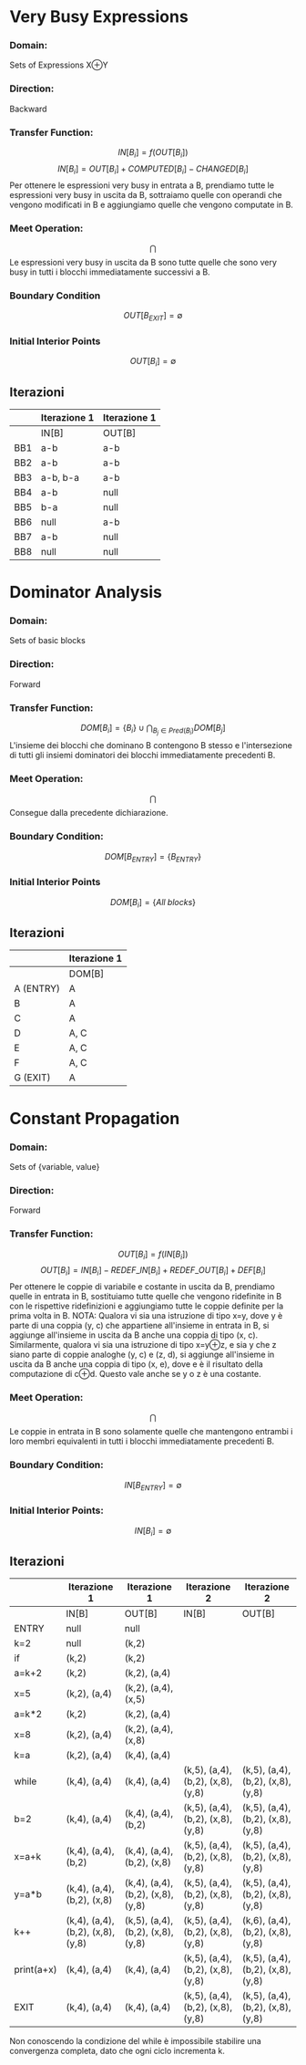 
# Very Busy Expressions

### Domain:
Sets of Expressions X⊕Y

### Direction:
Backward

### Transfer Function:
$$
IN[B_{i}]=f(OUT[B_{i}])
$$
$$
IN[B_{i}] = OUT[B_{i}] + COMPUTED[B_{i}] - CHANGED[B_{i}]
$$
Per ottenere le espressioni very busy in entrata a B, prendiamo tutte le espressioni very busy in uscita da B, sottraiamo quelle con operandi che vengono modificati in B e aggiungiamo quelle che vengono computate in B.
### Meet Operation:
$$
\bigcap
$$
Le espressioni very busy in uscita da B sono tutte quelle che sono very busy in tutti i blocchi immediatamente successivi a B.
### Boundary Condition
$$
OUT[B_{EXIT}]=\emptyset
$$

### Initial Interior Points
$$
OUT[B_{i}]=\emptyset
$$

## Iterazioni

|     | Iterazione 1 | Iterazione 1 |
| --- | ------------ | ------------ |
|     | IN[B]        | OUT[B]       |
| BB1 | a-b          | a-b          |
| BB2 | a-b          | a-b          |
| BB3 | a-b, b-a     | a-b          |
| BB4 | a-b          | null         |
| BB5 | b-a          | null         |
| BB6 | null         | a-b          |
| BB7 | a-b          | null         |
| BB8 | null<br>     | null         |

# Dominator Analysis

### Domain:
Sets of basic blocks

### Direction:
Forward

### Transfer Function:
$$
DOM[B_{i}]=\{B_{i}\}\cup\bigcap_{B_{j}\in Pred(B_{i})}DOM[B_{j}]
$$
L'insieme dei blocchi che dominano B contengono B stesso e l'intersezione di tutti gli insiemi dominatori dei blocchi immediatamente precedenti B.

### Meet Operation:
$$
\bigcap
$$
Consegue dalla precedente dichiarazione.

### Boundary Condition:
$$
DOM[B_{ENTRY}]=\{B_{ENTRY}\}
$$

### Initial Interior Points
$$
DOM[B_{i}]=\{All\ blocks\}
$$

## Iterazioni

|           | Iterazione 1 |
| --------- | ------------ |
|           | DOM[B]       |
| A (ENTRY) | A            |
| B         | A            |
| C         | A            |
| D         | A, C         |
| E         | A, C         |
| F         | A, C         |
| G (EXIT)  | A            |

# Constant Propagation

### Domain:
Sets of {variable, value}

### Direction:
Forward

### Transfer Function:
$$
OUT{[B_{i}]}=f(IN[B_{i}])
$$
$$
OUT[B_{i}] = IN[B_{i}]-REDEF\_IN[B_{i}] + REDEF\_OUT[B_{i}] + DEF[B_{i}]
$$
Per ottenere le coppie di variabile e costante in uscita da B, prendiamo quelle in entrata in B, sostituiamo tutte quelle che vengono ridefinite in B con le rispettive ridefinizioni e aggiungiamo tutte le coppie definite per la prima volta in B.
NOTA: Qualora vi sia una istruzione di tipo x=y, dove y è parte di una coppia (y, c) che appartiene all'insieme in entrata in B, si aggiunge all'insieme in uscita da B anche una coppia di tipo (x, c).
Similarmente, qualora vi sia una istruzione di tipo x=y⊕z, e sia y che z siano parte di coppie analoghe (y, c) e (z, d), si aggiunge all'insieme in uscita da B anche una coppia di tipo (x, e), dove e è il risultato della computazione di c⊕d. Questo vale anche se y o z è una costante.

### Meet Operation:
$$
\bigcap
$$
Le coppie in entrata in B sono solamente quelle che mantengono entrambi i loro membri equivalenti in tutti i blocchi immediatamente precedenti B.

### Boundary Condition:
$$
IN[B_{ENTRY}]=\emptyset
$$

### Initial Interior Points:
$$
IN[B_{i}]=\emptyset
$$

## Iterazioni

|            | Iterazione 1                      | Iterazione 1                      | Iterazione 2                      | Iterazione 2                      |
| ---------- | --------------------------------- | --------------------------------- | --------------------------------- | --------------------------------- |
|            | IN[B]                             | OUT[B]                            | IN[B]                             | OUT[B]                            |
| ENTRY      | null                              | null                              |                                   |                                   |
| k=2        | null                              | (k,2)                             |                                   |                                   |
| if         | (k,2)                             | (k,2)                             |                                   |                                   |
| a=k+2      | (k,2)                             | (k,2), (a,4)                      |                                   |                                   |
| x=5        | (k,2), (a,4)                      | (k,2), (a,4), (x,5)               |                                   |                                   |
| a=k*2      | (k,2)                             | (k,2), (a,4)                      |                                   |                                   |
| x=8        | (k,2), (a,4)                      | (k,2), (a,4), (x,8)               |                                   |                                   |
| k=a        | (k,2), (a,4)                      | (k,4), (a,4)                      |                                   |                                   |
| while      | (k,4), (a,4)                      | (k,4), (a,4)                      | (k,5), (a,4), (b,2), (x,8), (y,8) | (k,5), (a,4), (b,2), (x,8), (y,8) |
| b=2        | (k,4), (a,4)                      | (k,4), (a,4), (b,2)               | (k,5), (a,4), (b,2), (x,8), (y,8) | (k,5), (a,4), (b,2), (x,8), (y,8) |
| x=a+k      | (k,4), (a,4), (b,2)               | (k,4), (a,4), (b,2), (x,8)        | (k,5), (a,4), (b,2), (x,8), (y,8) | (k,5), (a,4), (b,2), (x,8), (y,8) |
| y=a*b      | (k,4), (a,4), (b,2), (x,8)        | (k,4), (a,4), (b,2), (x,8), (y,8) | (k,5), (a,4), (b,2), (x,8), (y,8) | (k,5), (a,4), (b,2), (x,8), (y,8) |
| k++        | (k,4), (a,4), (b,2), (x,8), (y,8) | (k,5), (a,4), (b,2), (x,8), (y,8) | (k,5), (a,4), (b,2), (x,8), (y,8) | (k,6), (a,4), (b,2), (x,8), (y,8) |
| print(a+x) | (k,4), (a,4)                      | (k,4), (a,4)                      | (k,5), (a,4), (b,2), (x,8), (y,8) | (k,5), (a,4), (b,2), (x,8), (y,8) |
| EXIT       | (k,4), (a,4)                      | (k,4), (a,4)                      | (k,5), (a,4), (b,2), (x,8), (y,8) | (k,5), (a,4), (b,2), (x,8), (y,8) |
Non conoscendo la condizione del while è impossibile stabilire una convergenza completa, dato che ogni ciclo incrementa k.